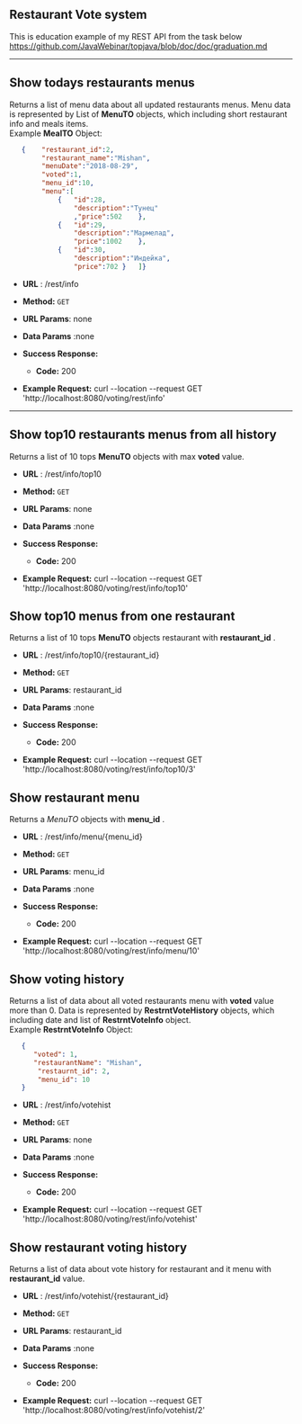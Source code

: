 **Restaurant Vote system**
----
This is education example of my REST API from the task below </br>
https://github.com/JavaWebinar/topjava/blob/doc/doc/graduation.md
___

Show todays restaurants menus
----
  </t>Returns a list of menu data about all updated  restaurants menus.
  Menu data is represented by List of __MenuTO__ objects, which including short restaurant info and meals items. </br>
  Example __MealTO__ Object:
```json
   {    "restaurant_id":2,
        "restaurant_name":"Mishan",
        "menuDate":"2018-08-29",
        "voted":1,
        "menu_id":10,
        "menu":[
            {   "id":28,
                "description":"Тунец"
                ,"price":502    },
            {   "id":29,
                "description":"Мармелад",
                "price":1002    },
            {   "id":30,
                "description":"Индейка",
                "price":702 }   ]}

```


* **URL** :  /rest/info
* **Method:**  `GET`
  
*  **URL Params**: none

* **Data Params** :none

* **Success Response:**

  * **Code:** 200 <br />
  
* **Example Request:** curl --location --request GET 'http://localhost:8080/voting/rest/info'
_________

 Show top10 restaurants menus from all history
----
  </t>Returns a list of 10 tops __MenuTO__ objects with max __voted__ value.
* **URL** :  /rest/info/top10
* **Method:**  `GET`
  
*  **URL Params**: none

* **Data Params** :none

* **Success Response:**

  * **Code:** 200 <br />
  
* **Example Request:** curl --location --request GET 'http://localhost:8080/voting/rest/info/top10'
    
 Show top10  menus from one restaurant
 ----
 </t>Returns a list of 10 tops __MenuTO__ objects restaurant with __restaurant_id__ .

 * **URL** :  /rest/info/top10/{restaurant_id}
 * **Method:**  `GET`
   
 *  **URL Params**: restaurant_id
 
 * **Data Params** :none
 
 * **Success Response:**
 
   * **Code:** 200 <br />
   
*  **Example Request:** curl --location --request GET 'http://localhost:8080/voting/rest/info/top10/3'  

Show restaurant menu 
-----
</t>Returns a  _MenuTO_ objects  with __menu_id__ . 
        
 * **URL** :  /rest/info/menu/{menu_id}
 * **Method:**  `GET`
   
 *  **URL Params**: menu_id
 
 * **Data Params** :none
 
 * **Success Response:**
 
   * **Code:** 200 <br /> 
   
 *  **Example Request:** curl --location --request GET 'http://localhost:8080/voting/rest/info/menu/10'  

Show voting history
---
</t>Returns a list of  data about all voted  restaurants  menu with  __voted__ value more than 0.
  Data is represented by  __RestrntVoteHistory__ objects, which including date and list of __RestrntVoteInfo__ object. </br>
  Example __RestrntVoteInfo__  Object:
  ```json
     { 
        "voted": 1,
        "restaurantName": "Mishan",
         "restaurnt_id": 2,
         "menu_id": 10
     }
```


 * **URL** :  /rest/info/votehist
 * **Method:**  `GET`
   
 *  **URL Params**: none
 
 * **Data Params** :none
 
 * **Success Response:**
 
   * **Code:** 200 <br />
   
*  **Example Request:** curl --location --request GET 'http://localhost:8080/voting/rest/info/votehist'  


Show restaurant voting history
------
</t>Returns a list of  data about vote history for restaurant and it menu with  __restaurant_id__ value.
 
 * **URL** :  /rest/info/votehist/{restaurant_id}
 * **Method:**  `GET`
   
 *  **URL Params**: restaurant_id
 
 * **Data Params** :none
 
 * **Success Response:**
 
   * **Code:** 200 <br />
   
*  **Example Request:** curl --location --request GET 'http://localhost:8080/voting/rest/info/votehist/2'  
   